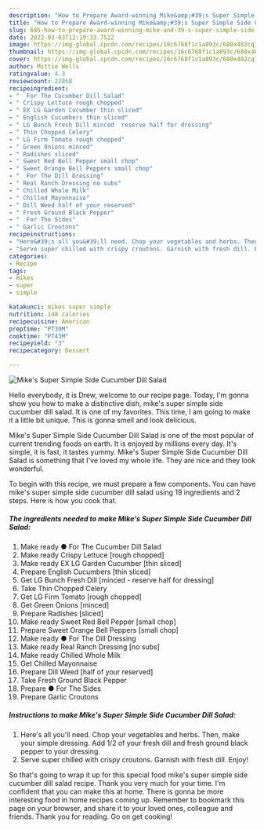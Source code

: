 ```yaml
---
description: "How to Prepare Award-winning Mike&amp;#39;s Super Simple Side Cucumber Dill Salad"
title: "How to Prepare Award-winning Mike&amp;#39;s Super Simple Side Cucumber Dill Salad"
slug: 685-how-to-prepare-award-winning-mike-and-39-s-super-simple-side-cucumber-dill-salad
date: 2022-03-03T12:19:33.752Z
image: https://img-global.cpcdn.com/recipes/16c6768f1c1a893c/680x482cq70/mikes-super-simple-side-cucumber-dill-salad-recipe-main-photo.jpg
thumbnail: https://img-global.cpcdn.com/recipes/16c6768f1c1a893c/680x482cq70/mikes-super-simple-side-cucumber-dill-salad-recipe-main-photo.jpg
cover: https://img-global.cpcdn.com/recipes/16c6768f1c1a893c/680x482cq70/mikes-super-simple-side-cucumber-dill-salad-recipe-main-photo.jpg
author: Mittie Wells
ratingvalue: 4.3
reviewcount: 22858
recipeingredient:
- "  For The Cucumber Dill Salad"
- " Crispy Lettuce rough chopped"
- " EX LG Garden Cucumber thin sliced"
- " English Cucumbers thin sliced"
- " LG Bunch Fresh Dill minced  reserve half for dressing"
- " Thin Chopped Celery"
- " LG Firm Tomato rough chopped"
- " Green Onions minced"
- " Radishes sliced"
- " Sweet Red Bell Pepper small chop"
- " Sweet Orange Bell Peppers small chop"
- "  For The Dill Dressing"
- " Real Ranch Dressing no subs"
- " Chilled Whole Milk"
- " Chilled Mayonnaise"
- " Dill Weed half of your reserved"
- " Fresh Ground Black Pepper"
- "  For The Sides"
- " Garlic Croutons"
recipeinstructions:
- "Here&#39;s all you&#39;ll need. Chop your vegetables and herbs. Then, make your simple dressing. Add 1/2 of your fresh dill and fresh ground black pepper to your dressing."
- "Serve super chilled with crispy croutons. Garnish with fresh dill. Enjoy!"
categories:
- Recipe
tags:
- mikes
- super
- simple

katakunci: mikes super simple 
nutrition: 148 calories
recipecuisine: American
preptime: "PT39M"
cooktime: "PT43M"
recipeyield: "3"
recipecategory: Dessert

---
```



![Mike&#39;s Super Simple Side Cucumber Dill Salad](https://img-global.cpcdn.com/recipes/16c6768f1c1a893c/680x482cq70/mikes-super-simple-side-cucumber-dill-salad-recipe-main-photo.jpg)

Hello everybody, it is Drew, welcome to our recipe page. Today, I'm gonna show you how to make a distinctive dish, mike&#39;s super simple side cucumber dill salad. It is one of my favorites. This time, I am going to make it a little bit unique. This is gonna smell and look delicious.

Mike&#39;s Super Simple Side Cucumber Dill Salad is one of the most popular of current trending foods on earth. It is enjoyed by millions every day. It's simple, it is fast, it tastes yummy. Mike&#39;s Super Simple Side Cucumber Dill Salad is something that I've loved my whole life. They are nice and they look wonderful.




To begin with this recipe, we must prepare a few components. You can have mike&#39;s super simple side cucumber dill salad using 19 ingredients and 2 steps. Here is how you cook that.

<!--inarticleads1-->

##### The ingredients needed to make Mike&#39;s Super Simple Side Cucumber Dill Salad:

1. Make ready  ● For The Cucumber Dill Salad
1. Make ready  Crispy Lettuce [rough chopped]
1. Make ready  EX LG Garden Cucumber [thin sliced]
1. Prepare  English Cucumbers [thin sliced]
1. Get  LG Bunch Fresh Dill [minced - reserve half for dressing]
1. Take  Thin Chopped Celery
1. Get  LG Firm Tomato [rough chopped]
1. Get  Green Onions [minced]
1. Prepare  Radishes [sliced]
1. Make ready  Sweet Red Bell Pepper [small chop]
1. Prepare  Sweet Orange Bell Peppers [small chop]
1. Make ready  ● For The Dill Dressing
1. Make ready  Real Ranch Dressing [no subs]
1. Make ready  Chilled Whole Milk
1. Get  Chilled Mayonnaise
1. Prepare  Dill Weed [half of your reserved]
1. Take  Fresh Ground Black Pepper
1. Prepare  ● For The Sides
1. Prepare  Garlic Croutons




<!--inarticleads2-->

##### Instructions to make Mike&#39;s Super Simple Side Cucumber Dill Salad:

1. Here&#39;s all you&#39;ll need. Chop your vegetables and herbs. Then, make your simple dressing. Add 1/2 of your fresh dill and fresh ground black pepper to your dressing.
1. Serve super chilled with crispy croutons. Garnish with fresh dill. Enjoy!




So that's going to wrap it up for this special food mike&#39;s super simple side cucumber dill salad recipe. Thank you very much for your time. I'm confident that you can make this at home. There is gonna be more interesting food in home recipes coming up. Remember to bookmark this page on your browser, and share it to your loved ones, colleague and friends. Thank you for reading. Go on get cooking!
